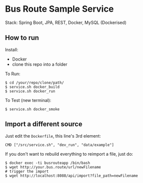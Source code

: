 # Bus Route Sample Service

Stack: Spring Boot, JPA, REST, Docker, MySQL (Dockerised)

## How to run

Install:
 * Docker
 * clone this repo into a folder

To Run:

    $ cd /your/repo/clone/path/
    $ service.sh docker_build
    $ service.sh docker_run
	
To Test (new terminal):

    $ service.sh docker_smoke
	
## Import a different source

Just edit the `Dockerfile`, this line's 3rd element:

    CMD ["/src/service.sh", "dev_run", "data/example"]
   
If you don't want to rebuild everything to reimport a file, just do:

    $ docker exec -ti busrouteapp /bin/bash
    $ wget http://your.bus.route/url/newFilename
    # trigger the import
    $ wget http://localhost:8088/api/import?file_path=newFilename
